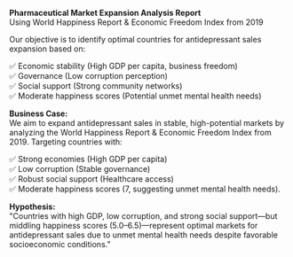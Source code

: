 **Pharmaceutical Market Expansion Analysis Report**  
Using World Happiness Report & Economic Freedom Index from 2019  

Our objective is to identify optimal countries for antidepressant sales expansion based on: 
  
✅ Economic stability (High GDP per capita, business freedom)  
✅ Governance (Low corruption perception)  
✅ Social support (Strong community networks)  
✅ Moderate happiness scores (Potential unmet mental health needs)  
  
**Business Case:**  
We aim to expand antidepressant sales in stable, high-potential markets by analyzing the World Happiness Report & Economic Freedom Index from 2019. Targeting countries with:  
  
✅ Strong economies (High GDP per capita)  
✅ Low corruption (Stable governance)  
✅ Robust social support (Healthcare access)  
✅ Moderate happiness scores (7, suggesting unmet mental health needs).  
  
**Hypothesis:**   
"Countries with high GDP, low corruption, and strong social support—but middling happiness scores (5.0–6.5)—represent optimal markets for antidepressant sales due to unmet mental health needs despite favorable
socioeconomic conditions."
